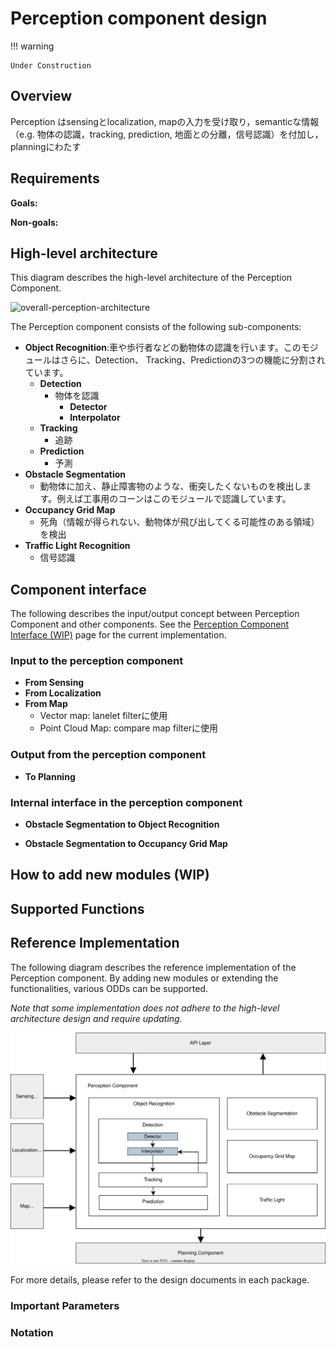 # Perception component design

!!! warning

    Under Construction

## Overview

Perception はsensingとlocalization, mapの入力を受け取り，semanticな情報（e.g. 物体の認識，tracking, prediction, 地面との分離，信号認識）を付加し，planningにわたす

## Requirements

**Goals:**

**Non-goals:**

## High-level architecture

This diagram describes the high-level architecture of the Perception Component.

![overall-perception-architecture](image/high-level-perceptipn-diagram.drawio.svg)

The Perception component consists of the following sub-components:

- **Object Recognition**:車や歩行者などの動物体の認識を行います。このモジュールはさらに、Detection、 Tracking、Predictionの3つの機能に分割されています。
  - **Detection**
    - 物体を認識
      - **Detector**
      - **Interpolator**
  - **Tracking**
    - 追跡
  - **Prediction**
    - 予測
- **Obstacle Segmentation**
  - 動物体に加え、静止障害物のような、衝突したくないものを検出します。例えば工事用のコーンはこのモジュールで認識しています。
- **Occupancy Grid Map**
  - 死角（情報が得られない、動物体が飛び出してくる可能性のある領域）を検出
- **Traffic Light Recognition**
  - 信号認識

## Component interface

The following describes the input/output concept between Perception Component and other components. See the [Perception Component Interface (WIP)](../../autoware-interfaces/components/perception.md) page for the current implementation.

### Input to the perception component

- **From Sensing**
- **From Localization**
- **From Map**
  - Vector map: lanelet filterに使用
  - Point Cloud Map: compare map filterに使用

### Output from the perception component

- **To Planning**

### Internal interface in the perception component

- **Obstacle Segmentation to Object Recognition**

- **Obstacle Segmentation to Occupancy Grid Map**

## How to add new modules (WIP)

## Supported Functions

## Reference Implementation

The following diagram describes the reference implementation of the Perception component. By adding new modules or extending the functionalities, various ODDs can be supported.

_Note that some implementation does not adhere to the high-level architecture design and require updating._

![reference-implementation](image/high-level-perception-diagram.drawio.svg)

For more details, please refer to the design documents in each package.

### Important Parameters

### Notation
